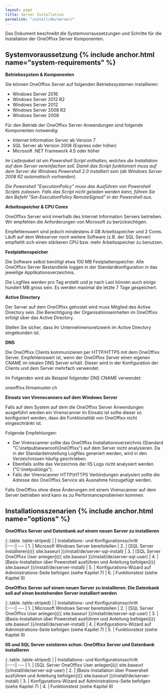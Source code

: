 ```yaml
---
layout: page
title: Server Installation
permalink: "install/de/server/"
---
```


Das Dokument beschreibt die Systemvorraussetzungen und Schritte für die Installation der OneOffixx Server Komponenten. 

## Systemvoraussetzung {% include anchor.html name="system-requirements" %}

__Betriebssystem & Komponenten__

Sie können OneOffixx Server auf folgenden Betriebssystemen installieren:

* Windows Server 2016
* Windows Server 2012 R2
* Windows Server 2012
* Windows Server 2008 R2
* Windows Server 2008

Für den Betrieb der OneOffixx Server Anwendungen sind folgende Komponenten notwendig:

* Internet Information Server ab Version 7
* SQL Server ab Version 2008 (Express oder höher)
* Microsoft .NET Framework 4.5 oder höher

*Im Lieferpaket ist ein Powershell Script enthalten, welches die Installation auf dem Server vereinfachen soll. Damit das Script funktioniert muss auf dem Server die Windows Powershell 2.0 installiert sein (ab Windows Server 2008 R2 automatisch vorhanden).*

*Die Powershell "ExecutionPolicy" muss das Ausführen von Powershell Scripts zulassen. Falls das Script nicht geladen werden kann, führen Sie den Befehl "Set-ExecutionPolicy RemoteSigned" in der Powershell aus.*

__Arbeitsspeicher & CPU Cores__

OneOffixx Server wird innerhalb des Internet Information Servers betrieben. Wir empfehlen die Anforderungen von Microsoft zu berücksichtigen. 

Empfehlenswert sind jedoch mindestens 4 GB Arbeitsspeicher und 2 Cores. Läuft auf dem Webserver noch weitere Software (z.B. der SQL Server) empfiehlt sich einen stärkeren CPU bzw. mehr Arbeitsspeicher zu benutzen.

__Festplattenspeicher__

Die Software selbst benötigt etwa 100 MB Festplattenspeicher. Alle OneOffixx Server Bestandteile loggen in der Standardkonfiguration in das jeweilige Applikationsverzeichnis.

Die Logfiles werden pro Tag erstellt und je nach Last können auch einige hundert MB gross sein. Es werden maximal die letzte 7 Tage gespeichert.

__Active Directory__

Der Server auf dem OneOffixx gehostet wird muss Mitglied des Active Directory sein. Die Berechtigung der Organisationseinheiten im OneOffixx erfolgt über das Active Directory. 

Stellen Sie sicher, dass ihr Unternehmensnetzwerk im Active Directory eingebunden ist.

__DNS__

Die OneOffixx Clients kommunizieren per HTTP/HTTPS mit dem OneOffixx Server. Empfehlenswert ist, wenn der OneOffixx Server einen eigenen CNAME im lokalen DNS Server erhält. Dieser wird in der Konfiguration der Clients und dem Server
mehrfach verwendet.

Im Folgenden wird als Beispiel folgender DNS CNAME verwendet:

oneoffixx.firmamuster.ch

__Einsatz von Virenscanners auf dem Windows Server__

Falls auf dem System auf dem die OneOffixx Server Anwendungen ausgeführt werden ein Virenscanner im Einsatz ist sollte dieser so konfiguriert werden, dass die Funktionalität von OneOffixx nicht eingeschränkt ist.

Folgende Empfehlungen:

* Der Virenscanner sollte das OneOffixx Installationsverzeichnis (Standard "C:\inetpub\wwwroot\OneOffixx\") auf dem Server nicht analysieren. Da in der Standardeinstellung Logfiles generiert werden, wird in den Verzeichnissen häufig geschrieben.
* Ebenfalls sollte das Verzeichnis der IIS Logs nicht analysiert werden ("C:\inetpub\logs").
* Falls der Virenscanner HTTP\HTTPS Verbindungen analysiert sollte die Adresse des OneOffixx Service als Ausnahme hinzugefügt werden.

Falls OneOffixx ohne diese Änderungen mit einem Virenscanner auf dem Server betrieben wird kann es zu Performanceproblemen kommen.

## Installationsszenarien {% include anchor.html name="options" %}

__OneOffixx Server und Datenbank auf einem neuen Server zu installieren__

{:.table .table-striped}
|     | Installations- und Konfigurationsschritt  
|:---:| ---
| 1.  | Microsoft Windows Server bereitstellen 
| 2.  | [SQL Server installieren]({{ site.baseurl }}/install/de/server-sql-install) 
| 3.  | [SQL Server OneOffixx User anlegen]({{ site.baseurl }}/install/de/server-sql-user) 
| 4.  | [Basis-Installation über Powershell ausführen und Anleitung befolgen]({{ site.baseurl }}/install/de/server-install) 
| 5.  | Konfigurations-Wizard auf Administrations-Seite befolgen (siehe Kapitel 7)
| 6.  | Funktionstest (siehe Kapitel 9)

__OneOffixx Server auf einem neuen Server zu installieren. Die Datenbank soll auf einen bestehenden Server installiert werden__

{:.table .table-striped}
|     | Installations- und Konfigurationsschritt  
|:---:| ---
| 1.  | Microsoft Windows Server bereitstellen 
| 2.  | [SQL Server OneOffixx User anlegen]({{ site.baseurl }}/install/de/server-sql-user) 
| 3.  | [Basis-Installation über Powershell ausführen und Anleitung befolgen]({{ site.baseurl }}/install/de/server-install) 
| 4.  | Konfigurations-Wizard auf Administrations-Seite befolgen (siehe Kapitel 7)
| 5.  | Funktionstest (siehe Kapitel 9)

__IIS und SQL Server existieren schon. OneOffixx Server und Datenbank installieren__

{:.table .table-striped}
|     | Installations- und Konfigurationsschritt  
|:---:| ---
| 1.  | [SQL Server OneOffixx User anlegen]({{ site.baseurl }}/install/de/server-sql-user) 
| 2.  | [Basis-Installation über Powershell ausführen und Anleitung befolgen]({{ site.baseurl }}/install/de/server-install) 
| 3.  | Konfigurations-Wizard auf Administrations-Seite befolgen (siehe Kapitel 7)
| 4.  | Funktionstest (siehe Kapitel 9)

